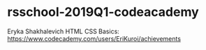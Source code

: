 # rsschool-2019Q1-codeacademy
Eryka Shakhalevich
HTML CSS Basics: https://www.codecademy.com/users/EriKuroi/achievements
